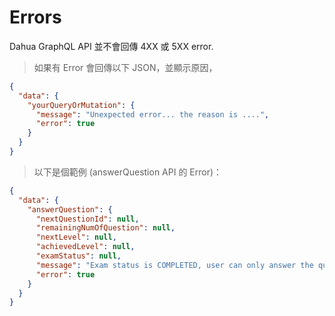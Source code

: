 # Errors

<aside class="notice">
Dahua GraphQL API 並不會回傳 4XX 或 5XX error.
</aside>

> 如果有 Error 會回傳以下 JSON，並顯示原因，

```json
{
  "data": {
    "yourQueryOrMutation": {
      "message": "Unexpected error... the reason is ....",
      "error": true
    }
  }
}
```

> 以下是個範例 (answerQuestion API 的 Error)：

```json
{
  "data": {
    "answerQuestion": {
      "nextQuestionId": null,
      "remainingNumOfQuestion": null,
      "nextLevel": null,
      "achievedLevel": null,
      "examStatus": null,
      "message": "Exam status is COMPLETED, user can only answer the question for an IN_PROGRESS exam.",
      "error": true
    }
  }
}
```
